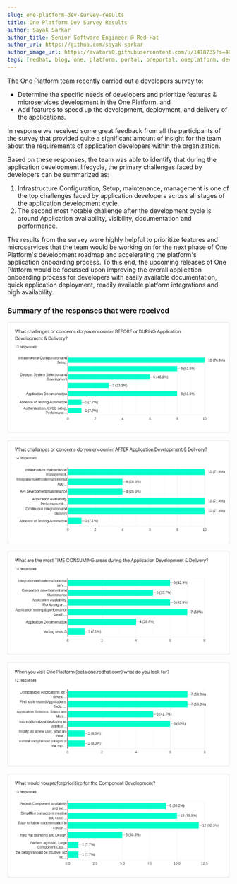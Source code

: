 ```yaml
---
slug: one-platform-dev-survey-results
title: One Platform Dev Survey Results
author: Sayak Sarkar
author_title: Senior Software Engineer @ Red Hat
author_url: https://github.com/sayak-sarkar
author_image_url: https://avatars0.githubusercontent.com/u/1418735?s=400&v=4
tags: [redhat, blog, one, platform, portal, oneportal, oneplatform, developer, survey,  results, announcement]
---
```

The One Platform team recently carried out a developers survey to:

* Determine the specific needs of developers and prioritize features & microservices development in the One Platform, and
* Add features to speed up the development, deployment, and delivery of the applications.

In response we received some great feedback from all the participants of the survey that provided quite a significant amount of insight for the team about the requirements of application developers within the organization.

Based on these responses, the team was able to identify that during the application development lifecycle, the primary challenges faced by developers can be summarized as:

1. Infrastructure Configuration, Setup, maintenance, management is one of the top challenges faced by application developers across all stages of the application development cycle.
2. The second most notable challenge after the development cycle is around Application availability, visibility, documentation and performance.

The results from the survey were highly helpful to prioritize features and microservices that the team would be working on for the next phase of One Platform's development roadmap and accelerating the platform's application onboarding process. To this end, the upcoming releases of One Platform would be focussed upon improving the overall application onboarding process for developers with easily available documentation, quick application deployment, readily available platform integrations and high availability.

### Summary of the responses that were received

![img](./images/2020-09-19-one-platform-developer-survey-results/1.png)

![img](./images/2020-09-19-one-platform-developer-survey-results/2.png)

![img](./images/2020-09-19-one-platform-developer-survey-results/3.png)

![img](./images/2020-09-19-one-platform-developer-survey-results/4.png)

![img](./images/2020-09-19-one-platform-developer-survey-results/5.png)
